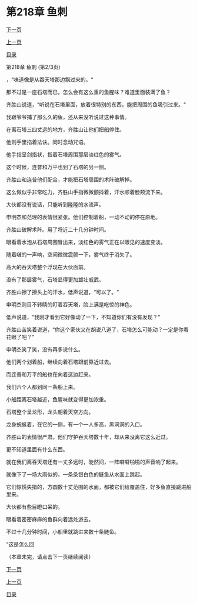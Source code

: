 <h1>第218章   鱼刺</h1>
            <div><p><a href="./0653_%E7%AC%AC218%E7%AB%A0_%E9%B1%BC%E5%88%BA.md">下一页</a></p><p><a href="./0651_%E7%AC%AC218%E7%AB%A0_%E9%B1%BC%E5%88%BA.md">上一页</a></p><p><a href="../">目录</a></p></div>
            <div><p>第218章   鱼刺 (第2/3页)</p><p>，“味道像是从吞天塔那边飘过来的。“</p><p>那不过是一座石塔而已，怎么会有这么重的鱼腥味？难道里面装满了鱼？</p><p>齐胜山说道，“听说在石塔里面，放着很特别的东西，能把周围的鱼吸引过来。“</p><p>我跟爷爷捕了那么久的鱼，还从来没听说过这种事情。</p><p>在离石塔三四丈远的地方，齐胜山让他们把船停住。</p><p>他则手里掐着法诀。同时念动咒语。</p><p>他手指呈剑指状，指着石塔周围那层淡红色的雾气。</p><p>这个时候，连普和万平也到了石塔的另一侧。</p><p>齐胜山和连普他们配合，才能把石塔周围的术阵破解掉。</p><p>这么做似乎非常吃力，齐胜山手指微微颤抖着，汗水顺着脸颊流下来。</p><p>大伙都没有说话，只能听到隆隆的水流声。</p><p>申明杰和范理的表情很紧张。他们控制着船，一动不动的停在原地。</p><p>齐胜山破解术阵。用了将近二十几分钟时间。</p><p>眼看着水泡从石塔周围冒出来，淡红色的雾气正在以眼见的速度变淡。</p><p>随着啵的一声响，空间微微震颤一下，雾气终于消失了。</p><p>高大的吞天塔整个浮现在大伙面前。</p><p>没有了那层雾气，石塔显得更加雄壮威武。</p><p>齐胜山擦了擦头上的汗水，低声说道，“可以了。“</p><p>申明杰则目不转睛的盯着吞天塔，脸上满是吃惊的神色。</p><p>低声说道，“我刚才看到它好像动了一下，不知道你们有没有发现？“</p><p>齐胜山苦笑着说道，“你这个家伙又在胡说八道了，石塔怎么可能动？一定是你看花眼了吧？“</p><p>申明杰笑了笑，没有再多说什么。</p><p>他们两个划着船，继续向着石塔跟前靠近过去。</p><p>而连普和万平的船也在向着这边赶来。</p><p>我们六个人都到同一条船上来。</p><p>小船距离石塔越近，鱼腥味就变得更加浓重。</p><p>石塔整个呈龙形，龙头朝着天空方向。</p><p>龙身蜿蜒着，在它的一侧，有一个一人多高，黑洞洞的入口。</p><p>齐胜山的表情很严肃。他们守护吞天塔数十年，却从来没离它这么近过。</p><p>更不知道里面有什么东西。</p><p>就在我们离吞天塔还有一丈多远时，陡然间，一阵噼噼啪啪的声音响了起来。</p><p>就像下了一场大雨似的，一条条银白色的鲢鱼从水面上跳起。</p><p>它们惊慌失措的，方圆数十丈范围的水面，都被它们给覆盖住，好多鱼直接跳进船里来。</p><p>大伙都有些目瞪口呆的。</p><p>眼看着密密麻麻的鱼群向着远处游去。</p><p>不过十几分钟时间，小船里就跳进来数十条鲢鱼。</p><p>“这是怎么回</p><p>（本章未完，请点击下一页继续阅读）</p></div>
            <div><p><a href="./0653_%E7%AC%AC218%E7%AB%A0_%E9%B1%BC%E5%88%BA.md">下一页</a></p><p><a href="./0651_%E7%AC%AC218%E7%AB%A0_%E9%B1%BC%E5%88%BA.md">上一页</a></p><p><a href="../">目录</a></p></div>